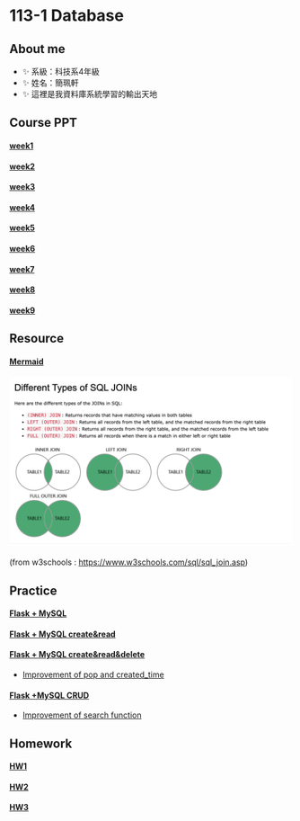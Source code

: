 # 113-1 Database
## About me
- ✨ 系級：科技系4年級
- ✨ 姓名：簡珮軒
- ✨ 這裡是我資料庫系統學習的輸出天地
## Course PPT
#### [week1](https://docs.google.com/presentation/d/1BPNsQtDIZIOH6s35TtE4y9u0ZLBTJjwblICJ7umgAGs/edit#slide=id.g23dd2219a46_0_124)
#### [week2](https://docs.google.com/presentation/d/17RvKJkc6k4TIbIObdTClapRRBklTYxEHl6MXqazSvMA/edit#slide=id.g23dd2219a46_0_124)
#### [week3](https://docs.google.com/presentation/d/1HFphBEPWo5wiRR42c9BLcsLX5CcqrIAQP40djYcmxbY/edit#slide=id.g2fb130e99cc_0_30)
#### [week4](https://docs.google.com/presentation/d/1bIV-osHUIeADmkZb-SwzlJ2x7yPBfvVumyDHZWBViXY/edit#slide=id.g23dd2219a46_0_124)
#### [week5](https://docs.google.com/presentation/d/1nPo7PcWntxXfGq-PYYcIF0pk1Ce7YFASdPNb2iHYzB0/edit#slide=id.g23dd2219a46_0_124)
#### [week6](https://docs.google.com/presentation/d/1V1Zi_RGfnLGiRHGSgiyqW0pOLQ7viDjkh6WwswiD6ds/edit#slide=id.g23dd2219a46_0_124)
#### [week7](https://docs.google.com/presentation/d/11NYzzT6Z5HWKFV4chKcUTBK_du68cvPryrZHhTrpOSE/edit#slide=id.g23dd2219a46_0_124)
#### [week8](https://docs.google.com/presentation/d/122ROgAdilhbRa8ksyruu08j4coh65N_wJz0mnfjT0vE/edit#slide=id.g23dd2219a46_0_124)
#### [week9](https://docs.google.com/presentation/d/1O__oGLFsM3EbKLSWxoKjaMcNA86ZAHDHFKLqXYBqw8E/edit#slide=id.g23dd2219a46_0_124)
## Resource 
#### [Mermaid](https://mermaid.live/edit#pako:eNpVjs1qw0AMhF9F6NRC_AI-FBq7zSXQQnPz5iBs2bvE-8NaSwi2373r-NLqJM18M2jG1neMJfajv7eaosClVg7yvDeVjmYSS9MViuJtObGA9Y4fCxxfTh4m7UMwbnjd-eMGQTWfN4xBtHG3dbeqZ_7L8QJ1c6YgPlz_Ope7X-CjMd861_93dOSc-mx6KnsqWopQUXwieEDL0ZLp8vvzpigUzZYVlnntuKc0ikLl1oxSEv_zcC2WEhMfMPo0aMyd45SvFDoSrg0NkeyOrL_WfFuF)
#### ![image](https://github.com/cpeggy/113-1-Database/blob/main/Different%20Types%20of%20SQL%20JOINs.png)
(from w3schools : https://www.w3schools.com/sql/sql_join.asp)
## Practice
#### [Flask + MySQL](https://github.com/cpeggy/113-1-Database/tree/main/database_pra1)
#### [Flask + MySQL create&read](https://github.com/cpeggy/113-1-Database/tree/main/database_pra2)
#### [Flask + MySQL create&read&delete](https://github.com/cpeggy/113-1-Database/tree/main/database_pra3)
  - [Improvement of pop and created_time](https://github.com/cpeggy/113-1-Database/tree/main/database_pra3imporve)
#### [Flask +MySQL CRUD](https://github.com/cpeggy/113-1-Database/tree/main/database_pra4)
  - [Improvement of search function](https://github.com/cpeggy/113-1-Database/tree/main/database_pra4improve)
## Homework
#### [HW1](https://github.com/cpeggy/113-1-Database/tree/main/database_hw1)
#### [HW2](https://github.com/cpeggy/113-1-Database/blob/main/database_hw2/README.md)
#### [HW3](https://github.com/cpeggy/113-1-Database/blob/main/database_hw3/README.md)
